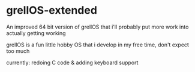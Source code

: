 # grellOS-extended
An improved 64 bit version of grellOS that i'll probably put more work into actually getting working

grellOS is a fun little hobby OS that i develop in my free time, don't expect too much

currently:
redoing C code & adding keyboard support
